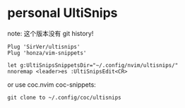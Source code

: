 # personal UltiSnips

note: 这个版本没有 git history!

```vimscript
Plug 'SirVer/ultisnips'
Plug 'honza/vim-snippets'

let g:UltiSnipsSnippetsDir="~/.config/nvim/ultisnips/"
nnoremap <leader>es :UltiSnipsEdit<CR>
```

or use coc.nvim coc-snippets:

    git clone to ~/.config/coc/ultisnips
